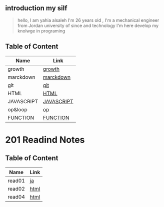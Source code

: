 ## introduction my silf 

>hello, I am yahia alsaleh  I'm 26 years old ,
>I'm a mechanical engineer 
>from  Jordan university of since and technology 
> I'm here  develop my knolwge in programing
>



## Table of Content

Name     | Link
------------ | -------------
growth          | [growth](https://yahiaaaa.github.io/reading-notes/)
marckdown      | [marckdown](https://yahiaaaa.github.io/reading-notes/rea01)
git     | [git](https://blog.udemy.com/git-tutorial-a-comprehensive-guide/)
HTML           | [HTML](https://replit.com/@yahia0saleh/readingnotes#java.md)
JAVASCRIPT     | [JAVASCRIPT](https://replit.com/@yahia0saleh/readingnotes#js.md)
op&loop     | [op](https://replit.com/@yahia0saleh/readingnotes#read05.md)
FUNCTION     | [FUNCTION](https://replit.com/@yahia0saleh/readingnotes#read07.md)


# 201 Readind Notes

## Table of Content

Name     | Link
------------ | -------------
read01         | [ja](https://yahiaaaa.github.io/readingnotes/201read01)
read02         | [html](https://yahiaaaa.github.io/readingnotes/201read02)
read04         | [html](https://yahiaaaa.github.io/readingnotes/Read:%2004)


